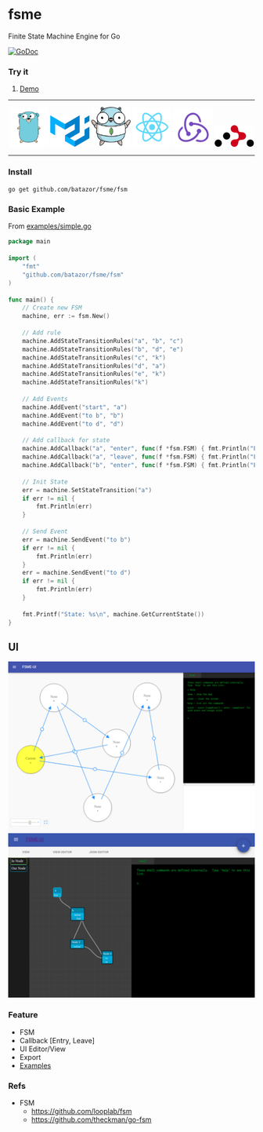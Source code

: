 # fsme

Finite State Machine Engine for Go

[![GoDoc](https://godoc.org/github.com/ryanfaerman/fsm?status.png)](https://godoc.org/github.com/batazor/fsme/fsm)


### Try it

1. [Demo](https://fsme.herokuapp.com/)

-----
<p align="center">
  <img src="./docs/go.png" width="80">
  <img src="./docs/material-ui.svg" width="80">
  <img src="./docs/mongo-gopher.png" width="80">
  <img src="./docs/react.png" width="80">
  <img src="./docs/redux.svg" width="80">
  <img src="./docs/react-router.png" width="80">
</p>

-----

### Install

`go get github.com/batazor/fsme/fsm`

### Basic Example

From [examples/simple.go](./examples/simple.go)

```go
package main

import (
	"fmt"
	"github.com/batazor/fsme/fsm"
)

func main() {
	// Create new FSM
    machine, err := fsm.New()

    // Add rule
    machine.AddStateTransitionRules("a", "b", "c")
    machine.AddStateTransitionRules("b", "d", "e")
    machine.AddStateTransitionRules("c", "k")
    machine.AddStateTransitionRules("d", "a")
    machine.AddStateTransitionRules("e", "k")
    machine.AddStateTransitionRules("k")

    // Add Events
    machine.AddEvent("start", "a")
    machine.AddEvent("to b", "b")
    machine.AddEvent("to d", "d")

    // Add callback for state
    machine.AddCallback("a", "enter", func(f *fsm.FSM) { fmt.Println("Enter state: ", f.GetCurrentState()) })
    machine.AddCallback("a", "leave", func(f *fsm.FSM) { fmt.Println("Leave state: ", f.GetCurrentState()) })
    machine.AddCallback("b", "enter", func(f *fsm.FSM) { fmt.Println("Enter state: ", f.GetCurrentState()) })

    // Init State
    err = machine.SetStateTransition("a")
    if err != nil {
        fmt.Println(err)
    }

    // Send Event
    err = machine.SendEvent("to b")
    if err != nil {
        fmt.Println(err)
    }
    err = machine.SendEvent("to d")
    if err != nil {
        fmt.Println(err)
    }

    fmt.Printf("State: %s\n", machine.GetCurrentState())
}
```

## UI

![view](./docs/editor.png)
![view-editor](./docs/view-editor.png)

### Feature

+ FSM
+ Callback [Entry, Leave]
+ UI Editor/View
+ Export
+ [Examples](./examples)

### Refs

- FSM
  - https://github.com/looplab/fsm
  - https://github.com/theckman/go-fsm
